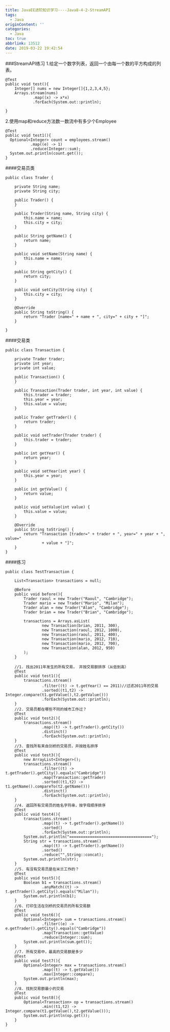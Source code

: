 ```yaml
---
title: JavaEE进阶知识学习----Java8-4-2-StreamAPI
tags:
  - Java
originContent: ''
categories:
  - Java
toc: true
abbrlink: 13512
date: 2019-03-22 19:42:54
---
```

###StreamAPI练习
1.给定一个数字列表，返回一个由每一个数的平方构成的列表。

	@Test
	public void test(){
	    Integer[] nums = new Integer[]{1,2,3,4,5};
	    Arrays.stream(nums)
	            .map((x) -> x*x)
	            .forEach(System.out::println);
	
	}
2.使用map和reduce方法数一数流中有多少个Employee

	@Test
	public void test1(){
	  Optional<Integer> count = employees.stream()
	           .map((e) -> 1)
	           .reduce(Integer::sum);
	  System.out.println(count.get());
	}
####交易员类
	
	public class Trader {
	
		private String name;
		private String city;
	
		public Trader() {
		}
	
		public Trader(String name, String city) {
			this.name = name;
			this.city = city;
		}
	
		public String getName() {
			return name;
		}
	
		public void setName(String name) {
			this.name = name;
		}
	
		public String getCity() {
			return city;
		}
	
		public void setCity(String city) {
			this.city = city;
		}
	
		@Override
		public String toString() {
			return "Trader [name=" + name + ", city=" + city + "]";
		}
	
	}
####交易类

	public class Transaction {
	
		private Trader trader;
		private int year;
		private int value;
	
		public Transaction() {
		}
	
		public Transaction(Trader trader, int year, int value) {
			this.trader = trader;
			this.year = year;
			this.value = value;
		}
	
		public Trader getTrader() {
			return trader;
		}
	
		public void setTrader(Trader trader) {
			this.trader = trader;
		}
	
		public int getYear() {
			return year;
		}
	
		public void setYear(int year) {
			this.year = year;
		}
	
		public int getValue() {
			return value;
		}
	
		public void setValue(int value) {
			this.value = value;
		}
	
		@Override
		public String toString() {
			return "Transaction [trader=" + trader + ", year=" + year + ", value="
					+ value + "]";
		}
	}
####练习

	public class TestTransaction {
		
		List<Transaction> transactions = null;
		
		@Before
		public void before(){
			Trader raoul = new Trader("Raoul", "Cambridge");
			Trader mario = new Trader("Mario", "Milan");
			Trader alan = new Trader("Alan", "Cambridge");
			Trader brian = new Trader("Brian", "Cambridge");
			
			transactions = Arrays.asList(
					new Transaction(brian, 2011, 300),
					new Transaction(raoul, 2012, 1000),
					new Transaction(raoul, 2011, 400),
					new Transaction(mario, 2012, 710),
					new Transaction(mario, 2012, 700),
					new Transaction(alan, 2012, 950)
			);
		}
		
		//1. 找出2011年发生的所有交易， 并按交易额排序（从低到高）
		@Test
		public void test1(){
			transactions.stream()
					.filter((t) -> t.getYear() == 2011)//过滤2011年的交易
					.sorted((t1,t2) -> Integer.compare(t1.getValue(),t2.getValue()))
					.forEach(System.out::println);
		}
		//2. 交易员都在哪些不同的城市工作过？
		@Test
		public void test2(){
			transactions.stream()
					.map((t) -> t.getTrader().getCity())
					.distinct()
					.forEach(System.out::println);
		}
		//3. 查找所有来自剑桥的交易员，并按姓名排序
		@Test
		public void test3(){
			new ArrayList<Integer>();
			transactions.stream()
					.filter((t) -> t.getTrader().getCity().equals("Cambridge"))
					.map(Transaction::getTrader)
					.sorted((t1,t2) -> t1.getName().compareTo(t2.getName()))
					.distinct()
					.forEach(System.out::println);
		}
		//4. 返回所有交易员的姓名字符串，按字母顺序排序
		@Test
		public void test4(){
			transactions.stream()
					.map((t) -> t.getTrader().getName())
					.sorted()
					.forEach(System.out::println);
			System.out.println("====================================");
			String str = transactions.stream()
					.map((t) -> t.getTrader().getName())
					.sorted()
					.reduce("",String::concat);
			System.out.println(str);
		}
		//5. 有没有交易员是在米兰工作的？
		@Test
		public void test5(){
			Boolean b1 = transactions.stream()
					.anyMatch((t) -> t.getTrader().getCity().equals("Milan"));
			System.out.println(b1);
		}
		//6. 打印生活在剑桥的交易员的所有交易额
		@Test
		public void test6(){
			Optional<Integer> sum = transactions.stream()
					.filter((e) -> e.getTrader().getCity().equals("Cambridge"))
					.map(Transaction::getValue)
					.reduce(Integer::sum);
			System.out.println(sum.get());
		}
		//7. 所有交易中，最高的交易额是多少
		@Test
		public void test7(){
			Optional<Integer> max = transactions.stream()
					.map((t) -> t.getValue())
					.max(Integer::compare);
			System.out.println(max);
		}
		//8. 找到交易额最小的交易
		@Test
		public void test8(){
			Optional<Transaction> op = transactions.stream()
					.min((t1,t2) -> Integer.compare(t1.getValue(),t2.getValue()));
			System.out.println(op.get());
		}
	}
